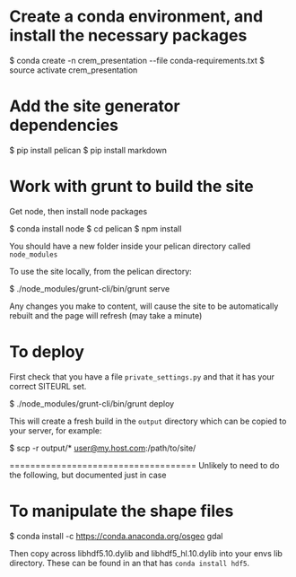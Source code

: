 # Create a conda environment, and install the necessary packages

 $ conda create -n crem_presentation --file conda-requirements.txt
 $ source activate crem_presentation

# Add the site generator dependencies

 $ pip install pelican
 $ pip install markdown

# Work with grunt to build the site

Get node, then install node packages

 $ conda install node
 $ cd pelican
 $ npm install

You should have a new folder inside your pelican directory called `node_modules`

To use the site locally, from the pelican directory:

 $ ./node_modules/grunt-cli/bin/grunt serve

Any changes you make to content, will cause the site to be automatically rebuilt and 
the page will refresh (may take a minute)

# To deploy

First check that you have a file `private_settings.py` and that it has your correct SITEURL set.

 $ ./node_modules/grunt-cli/bin/grunt deploy

This will create a fresh build in the `output` directory which can be copied to your server, for example:

 $ scp -r output/* user@my.host.com:/path/to/site/

====================================
Unlikely to need to do the following, but documented just in case

# To manipulate the shape files

 $ conda install -c https://conda.anaconda.org/osgeo gdal

Then copy across libhdf5.10.dylib and libhdf5_hl.10.dylib into your
envs lib directory. These can be found in an that has `conda install hdf5`.


